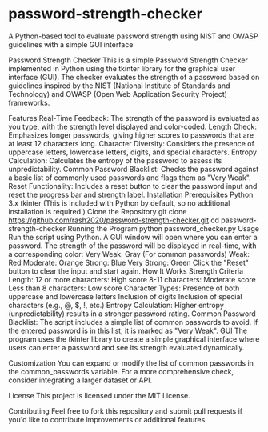 # password-strength-checker
A Python-based tool to evaluate password strength using NIST and OWASP guidelines with a simple GUI interface

Password Strength Checker
This is a simple Password Strength Checker implemented in Python using the tkinter library for the graphical user interface (GUI). The checker evaluates the strength of a password based on guidelines inspired by the NIST (National Institute of Standards and Technology) and OWASP (Open Web Application Security Project) frameworks.

Features
Real-Time Feedback: The strength of the password is evaluated as you type, with the strength level displayed and color-coded.
Length Check: Emphasizes longer passwords, giving higher scores to passwords that are at least 12 characters long.
Character Diversity: Considers the presence of uppercase letters, lowercase letters, digits, and special characters.
Entropy Calculation: Calculates the entropy of the password to assess its unpredictability.
Common Password Blacklist: Checks the password against a basic list of commonly used passwords and flags them as "Very Weak".
Reset Functionality: Includes a reset button to clear the password input and reset the progress bar and strength label.
Installation
Prerequisites
Python 3.x
tkinter (This is included with Python by default, so no additional installation is required.)
Clone the Repository
git clone https://github.com/rash2020/password-strength-checker.git
cd password-strength-checker
Running the Program
python password_checker.py
Usage
Run the script using Python.
A GUI window will open where you can enter a password.
The strength of the password will be displayed in real-time, with a corresponding color:
Very Weak: Gray (For common passwords)
Weak: Red
Moderate: Orange
Strong: Blue
Very Strong: Green
Click the "Reset" button to clear the input and start again.
How It Works
Strength Criteria
Length:
12 or more characters: High score
8-11 characters: Moderate score
Less than 8 characters: Low score
Character Types:
Presence of both uppercase and lowercase letters
Inclusion of digits
Inclusion of special characters (e.g., @, $, !, etc.)
Entropy Calculation:
Higher entropy (unpredictability) results in a stronger password rating.
Common Password Blacklist:
The script includes a simple list of common passwords to avoid. If the entered password is in this list, it is marked as "Very Weak".
GUI
The program uses the tkinter library to create a simple graphical interface where users can enter a password and see its strength evaluated dynamically.

Customization
You can expand or modify the list of common passwords in the common_passwords variable. For a more comprehensive check, consider integrating a larger dataset or API.

License
This project is licensed under the MIT License.

Contributing
Feel free to fork this repository and submit pull requests if you'd like to contribute improvements or additional features.
